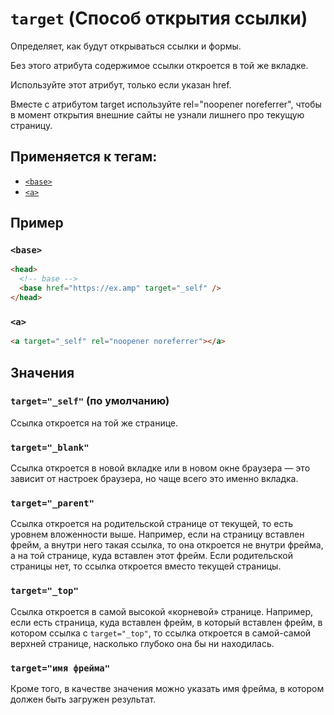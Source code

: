 # `target` (Способ открытия ссылки)

Определяет, как будут открываться ссылки и формы.

Без этого атрибута содержимое ссылки откроется в той же вкладке.

Используйте этот атрибут, только если указан href.

Вместе с атрибутом target используйте rel="noopener noreferrer", чтобы в момент открытия внешние сайты не узнали лишнего про текущую страницу.

## Применяется к тегам:

- [`<base>`](<../TAGS HEAD/base (ОСНОВНОЙ URL-АДРЕС).md>)
- [`<a>`](<../TAGS INLINE/a (ССЫЛКА).md>)

## Пример

### `<base>`

```html
<head>
  <!-- base -->
  <base href="https://ex.amp" target="_self" />
</head>
```

### `<a>`

```html
<a target="_self" rel="noopener noreferrer"></a>
```

## Значения

### `target="_self"` (по умолчанию)

Ссылка откроется на той же странице.

### `target="_blank"`

Ссылка откроется в новой вкладке или в новом окне браузера — это зависит от настроек браузера, но чаще всего это именно вкладка.

### `target="_parent"`

Ссылка откроется на родительской странице от текущей, то есть уровнем вложенности выше. Например, если на страницу вставлен фрейм, а внутри него такая ссылка, то она откроется не внутри фрейма, а на той странице, куда вставлен этот фрейм. Если родительской страницы нет, то ссылка откроется вместо текущей страницы.

### `target="_top"`

Ссылка откроется в самой высокой «корневой» странице. Например, если есть страница, куда вставлен фрейм, в который вставлен фрейм, в котором ссылка c `target="_top"`, то ссылка откроется в самой-самой верхней странице, насколько глубоко она бы ни находилась.

### `target="имя фрейма"`

Кроме того, в качестве значения можно указать имя фрейма, в котором должен быть загружен результат.
